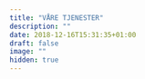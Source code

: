 ```yaml
---
title: "VÅRE TJENESTER"
description: ""
date: 2018-12-16T15:31:35+01:00
draft: false
image: ""
hidden: true
---
```


